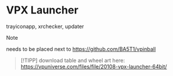 # VPX Launcher
trayiconapp, xrchecker, updater

> [!NOTE]
> needs to be placed next to https://github.com/BA5T1/vpinball

> [!TIPP]
> download table and wheel art here: https://vpuniverse.com/files/file/20108-vpx-launcher-64bit/
